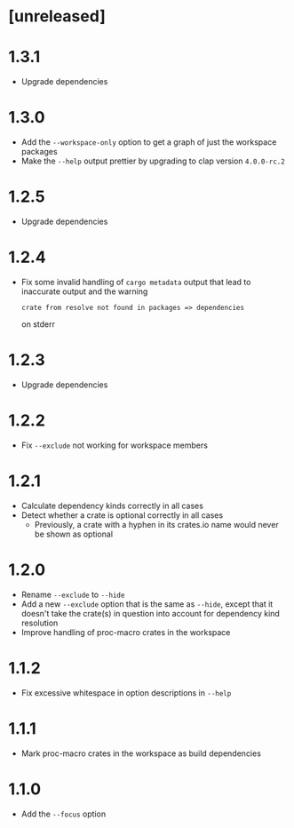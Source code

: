 # [unreleased]

# 1.3.1

* Upgrade dependencies

# 1.3.0

* Add the `--workspace-only` option to get a graph of just the workspace
  packages
* Make the `--help` output prettier by upgrading to clap version `4.0.0-rc.2`

# 1.2.5

* Upgrade dependencies

# 1.2.4

* Fix some invalid handling of `cargo metadata` output that lead to inaccurate
  output and the warning

  ```
  crate from resolve not found in packages => dependencies
  ```

  on stderr

# 1.2.3

* Upgrade dependencies

# 1.2.2

* Fix `--exclude` not working for workspace members

# 1.2.1

* Calculate dependency kinds correctly in all cases
* Detect whether a crate is optional correctly in all cases
  * Previously, a crate with a hyphen in its crates.io name would never be shown
    as optional

# 1.2.0

* Rename `--exclude` to `--hide`
* Add a new `--exclude` option that is the same as `--hide`, except that it
  doesn't take the crate(s) in question into account for dependency kind
  resolution
* Improve handling of proc-macro crates in the workspace

# 1.1.2

* Fix excessive whitespace in option descriptions in `--help`

# 1.1.1

* Mark proc-macro crates in the workspace as build dependencies

# 1.1.0

* Add the `--focus` option

